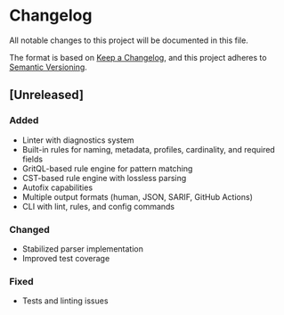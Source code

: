 # Changelog

All notable changes to this project will be documented in this file.

The format is based on [Keep a Changelog](https://keepachangelog.com/en/1.0.0/),
and this project adheres to [Semantic Versioning](https://semver.org/spec/v2.0.0.html).

## [Unreleased]

### Added
- Linter with diagnostics system
- Built-in rules for naming, metadata, profiles, cardinality, and required fields
- GritQL-based rule engine for pattern matching
- CST-based rule engine with lossless parsing
- Autofix capabilities
- Multiple output formats (human, JSON, SARIF, GitHub Actions)
- CLI with lint, rules, and config commands

### Changed
- Stabilized parser implementation
- Improved test coverage

### Fixed
- Tests and linting issues
